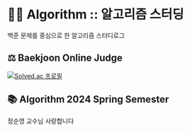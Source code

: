 # 👨‍💻 Algorithm :: 알고리즘 스터딩
백준 문제를 중심으로 한 알고리즘 스터디로그

## ⚖️ Baekjoon Online Judge

[![Solved.ac 프로필](http://mazassumnida.wtf/api/v2/generate_badge?boj=halion)](https://solved.ac/halion)

## 📚 Algorithm 2024 Spring Semester
정순영 교수님 사랑합니다